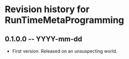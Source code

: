# Revision history for RunTimeMetaProgramming

## 0.1.0.0 -- YYYY-mm-dd

* First version. Released on an unsuspecting world.
